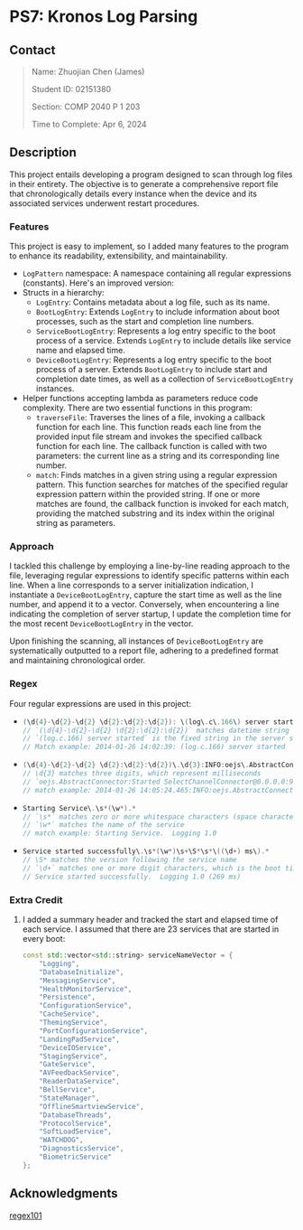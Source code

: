 # PS7: Kronos Log Parsing

## Contact

> Name: Zhuojian Chen (James)
>
> Student ID: 02151380
>
> Section: COMP 2040 P 1 203
>
> Time to Complete: Apr 6, 2024

## Description

This project entails developing a program designed to scan through log files in their entirety. The objective is to generate a comprehensive report file that chronologically details every instance when the device and its associated services underwent restart procedures.

### Features

This project is easy to implement, so I added many features to the program to enhance its readability, extensibility, and maintainability.

* `LogPattern` namespace: A namespace containing all regular expressions (constants).
  Here's an improved version:
* Structs in a hierarchy:
    * `LogEntry`: Contains metadata about a log file, such as its name.
    * `BootLogEntry`: Extends `LogEntry` to include information about boot processes, such as the start and completion line numbers.
    * `ServiceBootLogEntry`: Represents a log entry specific to the boot process of a service. Extends `LogEntry` to include details like service name and elapsed time.
    * `DeviceBootLogEntry`: Represents a log entry specific to the boot process of a server. Extends `BootLogEntry` to include start and completion date times, as well as a collection of `ServiceBootLogEntry` instances.
* Helper functions accepting lambda as parameters reduce code complexity. There are two essential functions in this program:
    * `traverseFile`: Traverses the lines of a file, invoking a callback function for each line. This function reads each line from the provided input file stream and invokes the specified callback function for each line. The callback function is called with two parameters: the current line as a string and its corresponding line number.
    * `match`: Finds matches in a given string using a regular expression pattern. This function searches for matches of the specified regular expression pattern within the provided string. If one or more matches are found, the callback function is invoked for each match, providing the matched substring and its index within the original string as parameters.

### Approach

I tackled this challenge by employing a line-by-line reading approach to the file, leveraging regular expressions to identify specific patterns within each line. When a line corresponds to a server initialization indication, I instantiate a `DeviceBootLogEntry`, capture the start time as well as the line number, and append it to a vector. Conversely, when encountering a line indicating the completion of server startup, I update the completion time for the most recent `DeviceBootLogEntry` in the vector.

Upon finishing the scanning, all instances of `DeviceBootLogEntry` are systematically outputted to a report file, adhering to a predefined format and maintaining chronological order.

### Regex

Four regular expressions are used in this project:

*  ```c++
   (\d{4}-\d{2}-\d{2} \d{2}:\d{2}:\d{2}): \(log\.c\.166\) server started.*)
   // `(\d{4}-\d{2}-\d{2} \d{2}:\d{2}:\d{2})` matches datetime string in the format of "YYYY-MM-DD HH:MM:SS"
   // `(log.c.166) server started` is the fixed string in the server start line
   // Match example: 2014-01-26 14:02:39: (log.c.166) server started 
   ```

* ```c++
  (\d{4}-\d{2}-\d{2} \d{2}:\d{2}:\d{2})\.\d{3}:INFO:oejs\.AbstractConnector:Started SelectChannelConnector@0\.0\.0\.0:9080.*
  // \d{3} matches three digits, which represent milliseconds
  // `oejs.AbstractConnector:Started SelectChannelConnector@0.0.0.0:9080` is the fixed string in the completion line
  // match example: 2014-01-26 14:05:24.465:INFO:oejs.AbstractConnector:Started SelectChannelConnector@0.0.0.0:9080
  ```

* ```c++
  Starting Service\.\s*(\w*).*
  // `\s*` matches zero or more whitespace characters (space characters, etc.)
  // `\w*` matches the name of the service
  // match example: Starting Service.  Logging 1.0
  ```

* ```c++
  Service started successfully\.\s*(\w*)\s+\S*\s*\((\d+) ms\).*
  // \S* matches the version following the service name
  // `\d+` matches one or more digit characters, which is the boot time for the service
  // Service started successfully.  Logging 1.0 (269 ms)
  ```

### Extra Credit

1. I added a summary header and tracked the start and elapsed time of each service. I assumed that there are 23 services that are started in every boot:

   ```c++
   const std::vector<std::string> serviceNameVector = { 
       "Logging",
       "DatabaseInitialize",
       "MessagingService",
       "HealthMonitorService",
       "Persistence",
       "ConfigurationService",
       "CacheService",
       "ThemingService",
       "PortConfigurationService",
       "LandingPadService",
       "DeviceIOService",
       "StagingService",
       "GateService",
       "AVFeedbackService",
       "ReaderDataService",
       "BellService",
       "StateManager",
       "OfflineSmartviewService",
       "DatabaseThreads",
       "ProtocolService",
       "SoftLoadService",
       "WATCHDOG",
       "DiagnosticsService",
       "BiometricService"
   };
   ```

## Acknowledgments

[regex101](https://regex101.com)
